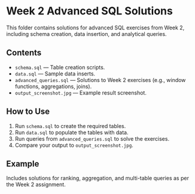 # Week 2 Advanced SQL Solutions

This folder contains solutions for advanced SQL exercises from Week 2, including schema creation, data insertion, and analytical queries.

## Contents

- `schema.sql` — Table creation scripts.
- `data.sql` — Sample data inserts.
- `advanced_queries.sql` — Solutions to Week 2 exercises (e.g., window functions, aggregations, joins).
- `output_screenshot.jpg` — Example result screenshot.

## How to Use

1. Run `schema.sql` to create the required tables.
2. Run `data.sql` to populate the tables with data.
3. Run queries from `advanced_queries.sql` to solve the exercises.
4. Compare your output to `output_screenshot.jpg`.

## Example

Includes solutions for ranking, aggregation, and multi-table queries as per the Week 2 assignment.
